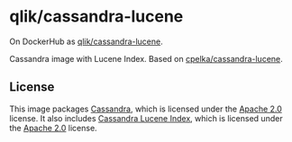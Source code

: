# qlik/cassandra-lucene

On DockerHub as [qlik/cassandra-lucene](https://hub.docker.com/r/qlik/cassandra-lucene/).

Cassandra image with Lucene Index. Based on [cpelka/cassandra-lucene](https://hub.docker.com/r/cpelka/cassandra-lucene/).

## License

This image packages [Cassandra](https://github.com/apache/cassandra), which is licensed under the [Apache 2.0](http://www.apache.org/licenses/LICENSE-2.0) license.
It also includes [Cassandra Lucene Index](https://github.com/Stratio/cassandra-lucene-index), which is licensed under the [Apache 2.0](http://www.apache.org/licenses/LICENSE-2.0) license.
